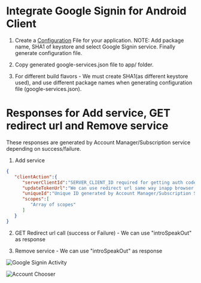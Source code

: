 Integrate Google Signin for Android Client
==========================================

1) Create a [Configuration](https://developers.google.com/mobile/add?platform=android&cntapi=signin&cnturl=https:%2F%2Fdevelopers.google.com%2Fidentity%2Fsign-in%2Fandroid%2Fsign-in%3Fconfigured%3Dtrue&cntlbl=Continue%20Adding%20Sign-In) File for your application.
NOTE: Add package name, SHA1 of keystore and select Google Signin service. Finally generate configuration file.

2) Copy generated google-services.json file to app/ folder.

3) For different build flavors - We must create SHA1(as different keystore used), and use different package names when generating configuration file (google-services.json).


Responses for Add service, GET redirect url and Remove service
==============================================================

These responses are generated by Account Manager/Subscription service depending on success/failure.

1) Add service
```json
{  
   "clientAction":{  
      "serverClientId":"SERVER_CLIENT_ID required for getting auth code",
      "updateTokenUrl":"We can use redirect url same way inapp browser GET call",
      "uniqueId":"Unique ID generated by Account Manager/Subscription Service",
      "scopes":[  
         "Array of scopes"
      ]
   }
}
```

2) GET Redirect url call (success or Failure) - We can use "introSpeakOut" as response

3) Remove service - We can use "introSpeakOut" as response


![Google Signin Activity](https://cloud.githubusercontent.com/assets/7032434/24214244/e311f440-0f6f-11e7-8592-d31da1dd6971.png)

![Account Chooser](https://cloud.githubusercontent.com/assets/7032434/24214338/211b402a-0f70-11e7-8c66-cd46125f56fb.png)
